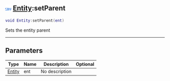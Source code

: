 ## ![server](.gitbook/assets/server.png) [Entity](./readme/Entity/README.md):setParent

```lua
void Entity:setParent(ent)
```

Sets the entity parent

------
## Parameters

| Type   | Name | Description | Optional |
| ------ | ---- | ----------- | -------: |
| [Entity](./readme/Entity/README.md) | ent | No description |  |

